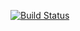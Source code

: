 [![Build Status](https://travis-ci.org/sceendy/saveonlinefreespeech.svg?branch=master)](https://travis-ci.org/sceendy/saveonlinefreespeech)
